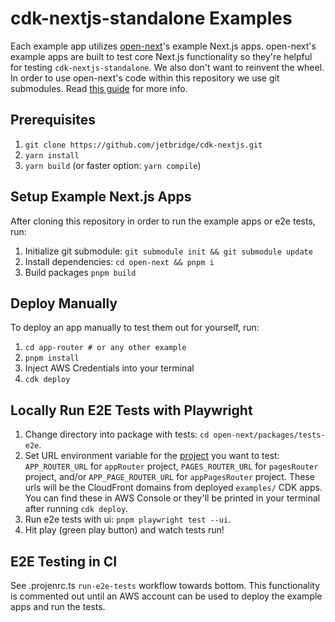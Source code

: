 # cdk-nextjs-standalone Examples
Each example app utilizes [open-next](https://github.com/sst/open-next)'s example Next.js apps. open-next's example apps are built to test core Next.js functionality so they're helpful for testing `cdk-nextjs-standalone`. We also don't want to reinvent the wheel. In order to use open-next's code within this repository we use git submodules. Read [this guide](https://www.atlassian.com/git/tutorials/git-submodule) for more info.

## Prerequisites
1. `git clone https://github.com/jetbridge/cdk-nextjs.git`
1. `yarn install`
1. `yarn build` (or faster option: `yarn compile`)

## Setup Example Next.js Apps
After cloning this repository in order to run the example apps or e2e tests, run:
1. Initialize git submodule: `git submodule init && git submodule update`
1. Install dependencies: `cd open-next && pnpm i`
1. Build packages `pnpm build`

## Deploy Manually
To deploy an app manually to test them out for yourself, run:
1. `cd app-router # or any other example`
1. `pnpm install`
1. Inject AWS Credentials into your terminal
1. `cdk deploy`

## Locally Run E2E Tests with Playwright
1. Change directory into package with tests: `cd open-next/packages/tests-e2e`.
1. Set URL environment variable for the [project](https://playwright.dev/docs/test-projects) you want to test: `APP_ROUTER_URL` for `appRouter` project, `PAGES_ROUTER_URL` for `pagesRouter` project, and/or `APP_PAGE_ROUTER_URL` for `appPagesRouter` project. These urls will be the CloudFront domains from deployed `examples/` CDK apps. You can find these in AWS Console or they'll be printed in your terminal after running `cdk deploy`.
1. Run e2e tests with ui: `pnpm playwright test --ui`.
1. Hit play (green play button) and watch tests run!

## E2E Testing in CI
See .projenrc.ts `run-e2e-tests` workflow towards bottom. This functionality is commented out until an AWS account can be used to deploy the example apps and run the tests.